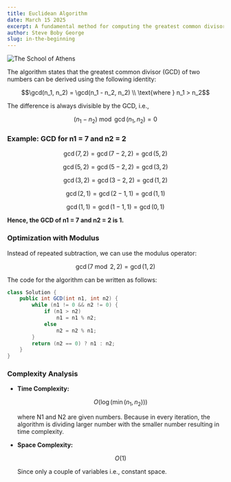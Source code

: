 ```yaml
---
title: Euclidean Algorithm
date: March 15 2025
excerpt: A fundamental method for computing the greatest common divisor (GCD) of two integers. Starting from the principle of repeated subtraction and moving toward an optimized version using the modulus operator, the post provides both mathematical insight and practical implementation in Java. It also includes a complexity analysis that highlights the algorithm’s efficiency in terms of time and space.
author: Steve Boby George
slug: in-the-beginning
---
```


![The School of Athens](https://upload.wikimedia.org/wikipedia/commons/5/57/0_Chambre_de_Rapha%C3%ABl_-_%C3%89cole_d%27Ath%C3%A8nes_-_Mus%C3%A9es_du_Vatican.JPG)


The algorithm states that the greatest common divisor (GCD) of two numbers can be derived using the following identity:

```math
\gcd(n_1, n_2) = \gcd(n_1 - n_2, n_2) \\

\text{where } n_1 > n_2
```

The difference is always divisible by the GCD, i.e.,

```math
(n_1 - n_2) \bmod \gcd(n_1, n_2) = 0
```

### Example: GCD for n1 = 7 and n2 = 2

```math
\gcd(7, 2) = \gcd(7 - 2, 2) = \gcd(5, 2)
```

```math
\gcd(5, 2) = \gcd(5 - 2, 2) = \gcd(3, 2)
```

```math
\gcd(3, 2) = \gcd(3 - 2, 2) = \gcd(1, 2)
```

```math
\gcd(2, 1) = \gcd(2 - 1, 1) = \gcd(1, 1)
```

```math
\gcd(1, 1) = \gcd(1 - 1, 1) = \gcd(0, 1)
```

**Hence, the GCD of n1 = 7 and n2 = 2 is 1.**


### Optimization with Modulus

Instead of repeated subtraction, we can use the modulus operator:

```math
\gcd(7 \bmod 2, 2) = \gcd(1, 2)
```


The code for the algorithm can be written as follows:

```java
class Solution {
    public int GCD(int n1, int n2) {
        while (n1 != 0 && n2 != 0) {
            if (n1 > n2)
                n1 = n1 % n2;
            else
                n2 = n2 % n1;
        }
        return (n2 == 0) ? n1 : n2;
    }
}
```


### Complexity Analysis

* **Time Complexity:**

  ```math
  O(\log(\min(n_1, n_2)))
  ```

  where N1 and N2 are given numbers. Because in every iteration, the algorithm is dividing larger number with the smaller number resulting in time complexity.

* **Space Complexity:**

  ```math
  O(1)
  ```

  Since only a couple of variables i.e., constant space.


